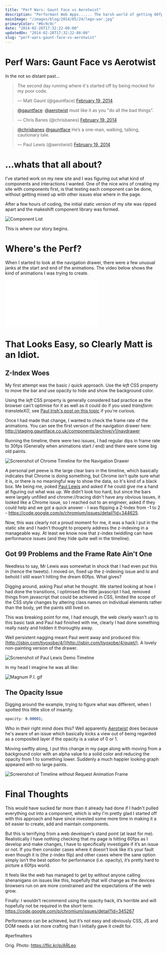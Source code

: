 ```yaml
---
title: "Perf Wars: Gaunt Face vs Aerotwist"
description: "Performant Web Apps...... The harsh world of getting 60fps for a newbie web developer."
mainImage: "/images/blog/2014/05/24/lego-war.jpg"
primaryColor: "#6c9c9c"
date: "2014-02-28T17:32:22-08:00"
updatedOn: "2014-02-28T17:32:22-08:00"
slug: "perf-wars-gaunt-face-vs-aerotwist"
---
```


# Perf Wars: Gaunt Face vs Aerotwist

In the not so distant past...

> The second day running where it's started off by being mocked for my poor code.
>
> — Matt Gaunt (@gauntface) [February 19, 2014](https://twitter.com/gauntface/statuses/436076818698108928)



> [@gauntface](https://twitter.com/gauntface): [@aerotwist](https://twitter.com/aerotwist) must like it as you "do all the bad things".
>
> — Chris Banes (@chrisbanes) [February 19, 2014](https://twitter.com/chrisbanes/statuses/436088063618732033)



> [@chrisbanes](https://twitter.com/chrisbanes) [@gauntface](https://twitter.com/gauntface) He’s a one-man, walking, talking, cautionary tale.
>
> — Paul Lewis (@aerotwist) [February 19, 2014](https://twitter.com/aerotwist/statuses/436095477537570817)



# ...whats that all about?

I've started work on my new site and I was figuring out what kind of components and interactions I wanted. One of the nice wins of creating my site with components first, is that testing each component can be done, without getting mixed up with other issues else where in the page.

After a few hours of coding, the initial static version of my site was ripped apart and the makeshift component library was formed.

![Component List](/images/blog/2014/02/Screenshot-from-2014-02-28-135238.png)

This is where our story begins.

# Where's the Perf?

When I started to look at the navigation drawer, there were a few unusual janks at the start and end of the animations. The video below shows the kind of animations I was trying to create.

<div class="youtube">
    <iframe src="//www.youtube.com/embed/vAYYUo4j-Vg" frameborder="0" allowfullscreen></iframe>
</div>

# That Looks Easy, so Clearly Matt is an Idiot.

## Z-Index Woes

My first attempt was the basic / quick approach. Use the _left_ CSS property to move the bar and use opacity to hide and show the background color.

Using the _left_ CSS property is generally considered bad practice as the browser can't optimise for it as well as it could do if you used _transform: translateX()_, see [Paul Irish's post on this topic](http://www.paulirish.com/2012/why-moving-elements-with-translate-is-better-than-posabs-topleft/) if you're curious.

Once I had made that change, I wanted to check the frame rate of the animations. You can see the first version of the navigation drawer here: <http://staging.gauntface.co.uk/components/archive/v1/navdrawer>

Running the timeline, there were two issues, I had regular dips in frame rate to 30fps (Generally when animations start / end) and there were some big old paints.

![Screenshot of Chrome Timeline for the Navigation Drawer](/images/blog/2014/02/Screenshot-from-2014-02-28-150032.png "1024")

A personal pet peeve is the large clear bars in the timeline, which basically indicates that Chrome is doing something, but Chrome isn't quite sure what it is, or there is no meaningful way to show the data, so it's kind of a black box. Me being me, poked [Paul Lewis](http://aerotwist.com/) and asked if he could give me a hand at figuring out what was up. We didn't look too hard, but since the bars were largely unfilled and chrome://tracing didn't have any obvious issues, it looked like a Chrome issue, so I reached out to an engineer, asked if they could help and we got a quick answer - I was flipping a Z-Index from -1 to 2 - <https://code.google.com/p/chromium/issues/detail?id=344625>.

Now, this was clearly not a proud moment for me, it was a hack I put in the static site and I hadn't thought to properly address the z-indexing in a manageable way. At least we know now that z-index twiddling can have performance issues (and they hide quite well in the timeline).

## Got 99 Problems and the Frame Rate Ain't One

Needless to say, Mr Lewis was somewhat in shock that I had even put this in (hence the tweets). I moved on, fixed up the z-indexing issue and lo and behold I still wasn't hitting the dream 60fps. What gives?

Digging around, asking Paul what he thought. We started looking at how I had done the transitions, I optimised the little javascript I had, removed things from javascript that could be achieved in CSS, limited the scope of the CSS style changes by altering class names on individual elements rather than the body, yet the paints still lived on.

This was breaking point for me, I had enough, the web clearly wasn't up to this basic task and Paul had finished with me, clearly I had done something really nasty and hidden it thoroughly away.

Well persistent nagging meant Paul went away and produced this: [http://jsbin.com/tiyoxobe/4/](http://jsbin.com/tiyoxobe/4/quiet/). A lovely non-painting version of the drawer.

![Screenshot of Paul Lewis Demo Timeline](/images/blog/2014/02/Screenshot-of-Paul-Lewis-Demo-Timeline.png "1024")

In my head I imagine he was all like:

![Magnum P.I. gif](/images/blog/2014/02/magnum.gif "200")

## The Opacity Issue

Digging around the example, trying to figure what was different, when I spotted this little slice of insanity.

```css
opacity: 0.00001;
```

Who in their right mind does this? Well apparently [Aerotwist](http://aerotwist.com) does because he's aware of an issue which basically kicks a view out of being regarded as a composited layer if the opacity is a value of 0 or 1.

Moving swiftly along, I put this change in my page along with moving from a background color with an alpha value to a solid color and reducing the opacity from 1 to something lower. Suddenly a much happier looking graph appeared with no large paints.

![Screenshot of Timeline without Request Animation Frame](/images/blog/2014/02/Screenshot-of-Timeline-without-Request-Animation-Frame.png "1024")

# Final Thoughts

This would have sucked far more than it already had done if I hadn't pulled everything out into a component, which is why I'm pretty glad I started off with this approach and have since invested some more time in making it a bit easier to create, add and maintain components.

But this is terrifying from a web developer’s stand point (at least for me). Realistically I have nothing checking that my page is hitting 60fps as I develop and make changes, I have to specifically investigate if it’s an issue or not. If you then consider cases where it doesn’t look like it’s your fault even though it is (the z-index flip) and other cases where the sane option simply isn’t the best option for performance (i.e. opacity), it’s pretty hard to picture a 60fps world.

It feels like the web has managed to get by without anyone calling shenanigans on issues like this, hopefully that will change as the devices browsers run on are more constrained and the expectations of the web grow.

Finally: I wouldn’t recommend using the opacity hack, it’s horrible and will hopefully not be required in the short term: <https://code.google.com/p/chromium/issues/detail?id=345267>

Performance can be achieved, but it’s not easy and obviously CSS, JS and DOM needs a lot more crafting than I initially gave it credit for.

 #perfmatters

Orig. Photo: <https://flic.kr/p/ARLeo>